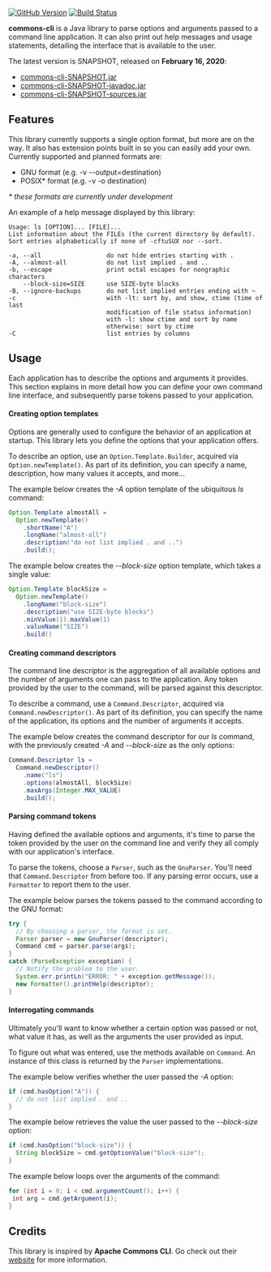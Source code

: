 [![GitHub Version](https://img.shields.io/github/tag/Nepherte/commons-cli.svg?label=latest)](https://github.com/Nepherte/commons-cli/releases/latest)
[![Build Status](https://img.shields.io/travis/com/Nepherte/commons-cli/develop.svg)](https://travis-ci.com/Nepherte/commons-cli)

**commons-cli** is a Java library to parse options and arguments passed to a 
command line application. It can also print out help messages and usage 
statements, detailing the interface that is available to the user.

The latest version is SNAPSHOT, released on **February 16, 2020**:

- [commons-cli-SNAPSHOT.jar](http://ivy.nepherte.com/com.nepherte/commons-cli/SNAPSHOT/commons-cli-SNAPSHOT.jar)
- [commons-cli-SNAPSHOT-javadoc.jar](http://ivy.nepherte.com/com.nepherte/commons-cli/SNAPSHOT/commons-cli-SNAPSHOT-javadoc.jar)
- [commons-cli-SNAPSHOT-sources.jar](http://ivy.nepherte.com/com.nepherte/commons-cli/SNAPSHOT/commons-cli-SNAPSHOT-sources.jar)

Features
--------

This library currently supports a single option format, but more are on the way.
It also has extension points built in so you can easily add your own. Currently 
supported and planned formats are:

- GNU format (e.g. -v --output=destination)
- POSIX\* format (e.g. -v -o destination)

_\* these formats are currently under development_ 

An example of a help message displayed by this library:

    Usage: ls [OPTION]... [FILE]...
    List information about the FILEs (the current directory by default).
    Sort entries alphabetically if none of -cftuSUX nor --sort.

    -a, --all                  do not hide entries starting with .
    -A, --almost-all           do not list implied . and ..
    -b, --escape               print octal escapes for nongraphic characters
        --block-size=SIZE      use SIZE-byte blocks
    -B, --ignore-backups       do not list implied entries ending with ~
    -c                         with -lt: sort by, and show, ctime (time of last
                               modification of file status information)
                               with -l: show ctime and sort by name
                               otherwise: sort by ctime
    -C                         list entries by columns

Usage
-----

Each application has to describe the options and arguments it provides. This 
section explains in more detail how you can define your own command line 
interface, and subsequently parse tokens passed to your application.

#### Creating option templates

Options are generally used to configure the behavior of an application at 
startup. This library lets you define the options that your application offers.

To describe an option, use an `Option.Template.Builder`, acquired via 
`Option.newTemplate()`. As part of its definition, you can specify a name, 
description, how many values it accepts, and more...

The example below creates the _-A_ option template of the ubiquitous _ls_ 
command:

```java
Option.Template almostAll =
  Option.newTemplate()
    .shortName("A")
    .longName("almost-all")
    .description("do not list implied . and ..")
    .build();
```

The example below creates the _--block-size_ option template, which takes a
single value:

```java
Option.Template blockSize =
  Option.newTemplate()
    .longName("block-size")
    .description("use SIZE-byte blocks")
    .minValue(1).maxValue(1)
    .valueName("SIZE")
    .build()
```

#### Creating command descriptors

The command line descriptor is the aggregation of all available options and the 
number of arguments one can pass to the application. Any token provided by the 
user to the command, will be parsed against this descriptor.

To describe a command, use a `Command.Descriptor`, acquired via 
`Command.newDescriptor()`. As part of its definition, you can specify the name 
of the application, its options and the number of arguments it accepts.

The example below creates the command descriptor for our _ls_ command, with the 
previously created _-A_ and _--block-size_ as the only options:

```java
Command.Descriptor ls =
  Command.newDescriptor()
    .name("ls")
    .options(almostAll, blockSize)
    .maxArgs(Integer.MAX_VALUE)
    .build();
```

#### Parsing command tokens

Having defined the available options and arguments, it's time to parse the 
token provided by the user on the command line and verify they all comply with 
our application's interface. 

To parse the tokens, choose a `Parser`, such as the `GnuParser`. You'll need 
that `Command.Descriptor` from before too. If any parsing error occurs, use a 
`Formatter` to report them to the user.

The example below parses the tokens passed to the command according to the GNU
format:

```java
try {
  // By choosing a parser, the format is set.
  Parser parser = new GnuParser(descriptor);
  Command cmd = parser.parse(args);
}
catch (ParseException exception) {
  // Notify the problem to the user.
  System.err.printLn("ERROR: " + exception.getMessage());
  new Formatter().printHelp(descriptor);
}
```

#### Interrogating commands

Ultimately you'll want to know whether a certain option was passed or not, what
value it has, as well as the arguments the user provided as input. 

To figure out what was entered, use the methods available on `Command`. An
instance of this class is returned by the `Parser` implementations.

The example below verifies whether the user passed the _-A_ option:

```java
if (cmd.hasOption("A")) {
  // do not list implied . and ..
}
```

The example below retrieves the value the user passed to the _--block-size_ 
option:

```java
if (cmd.hasOption("block-size")) {
  String blockSize = cmd.getOptionValue("block-size");
}
```

The example below loops over the arguments of the command:
```java
for (int i = 0; i < cmd.argumentCount(); i++) {
 int arg = cmd.getArgument(i); 
}
```


Credits
-------
This library is inspired by **Apache Commons CLI**. Go check out their 
[website](https://commons.apache.org/proper/commons-cli/) for more information.
